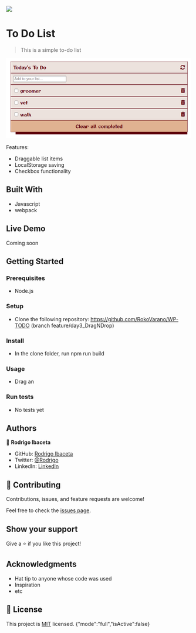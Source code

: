 ![](https://img.shields.io/badge/Microverse-blueviolet)

# To Do List

> This is a simple to-do list

![screenshot](./app_screenshot.png)

Features:
- Draggable list items
- LocalStorage saving
- Checkbox functionality
## Built With

- Javascript
- webpack

## Live Demo

Coming soon

## Getting Started
### Prerequisites

  - Node.js
### Setup
  - Clone the following repository: https://github.com/RokoVarano/WP-TODO (branch feature/day3_DragNDrop)
### Install

  - In the clone folder, run npm run build
### Usage

  - Drag an 
### Run tests
  
  - No tests yet 

## Authors

👤 **Rodrigo Ibaceta**

- GitHub: [Rodrigo Ibaceta](https://github.com/RokoVarano/)
- Twitter: [@Rodrigo](https://twitter.com/RodrigoIbacet11)
- LinkedIn: [LinkedIn](https://www.linkedin.com/in/rodrigo-ibaceta-a8657611a/)

## 🤝 Contributing

Contributions, issues, and feature requests are welcome!

Feel free to check the [issues page](../../issues/).

## Show your support

Give a ⭐️ if you like this project!

## Acknowledgments

- Hat tip to anyone whose code was used
- Inspiration
- etc

## 📝 License

This project is [MIT](./MIT.md) licensed.
{"mode":"full","isActive":false}